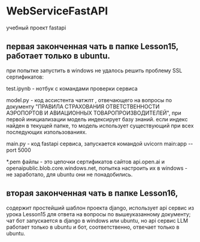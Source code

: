 # WebServiceFastAPI
учебный проект fastapi

## первая законченная чать в папке Lesson15, работает только в ubuntu. 
при попытке запустить в windows не удалось решить проблему SSL сертификатов:

test.ipynb -  нотбук с командами проверки сервиса

model.py - код ассистента чатжпт , отвечающего на вопросы по документу "ПРАВИЛА СТРАХОВАНИЯ ОТВЕТСТВЕННОСТИ АЭРОПОРТОВ И АВИАЦИОННЫХ ТОВАРОПРОИЗВОДИТЕЛЕЙ", при первой инициализации модель индексирует базу знаний. если индекс найден в текущей папке, то модель использует существующий при всех последующих изпользованиях.

main.py - код fastapi сервиса, запускается командой uvicorn main:app --port 5000

*.pem файлы - это цепочки сертификатов сайтов api.open.ai и openaipublic.blob.core.windows.net, попытка настроить их в windows - не заработало, для ubuntu они не понадобились.
## вторая законченная чать в папке Lesson16, 
содержит простейший шаблон проекта django, использует api сервис из урока Lesson15 для ответа на вопросы по вышеуказанному документу;
чат бот запускается в django в windows или ubuntu, но api сервис LLM работает только в ubuntu и бот, соответственно, отвечает только в ubuntu. 